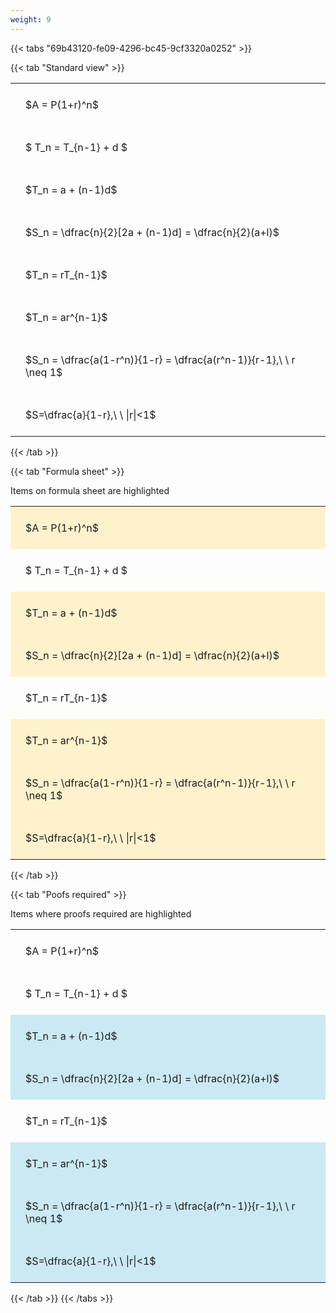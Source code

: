 ```yaml
---
weight: 9
---
```


{{< tabs "69b43120-fe09-4296-bc45-9cf3320a0252" >}}

{{< tab "Standard view" >}}

<style type="text/css">
#T_6bbf7 th.col_heading {
  text-align: left;
  font-size: 1em;
}
#T_6bbf7 td {
  text-align: left;
  font-size: 1em;
  padding: 1.5em;
}
</style>
<table id="T_6bbf7">
  <thead>
  </thead>
  <tbody>
    <tr>
      <td id="T_6bbf7_row0_col0" class="data row0 col0" >$A = P(1+r)^n$</td>
    </tr>
    <tr>
      <td id="T_6bbf7_row1_col0" class="data row1 col0" >$ T_n = T_{n-1} + d $</td>
    </tr>
    <tr>
      <td id="T_6bbf7_row2_col0" class="data row2 col0" >$T_n = a + (n-1)d$</td>
    </tr>
    <tr>
      <td id="T_6bbf7_row3_col0" class="data row3 col0" >$S_n = \dfrac{n}{2}[2a + (n-1)d] = \dfrac{n}{2}(a+l)$</td>
    </tr>
    <tr>
      <td id="T_6bbf7_row4_col0" class="data row4 col0" >$T_n = rT_{n-1}$</td>
    </tr>
    <tr>
      <td id="T_6bbf7_row5_col0" class="data row5 col0" >$T_n = ar^{n-1}$</td>
    </tr>
    <tr>
      <td id="T_6bbf7_row6_col0" class="data row6 col0" >$S_n = \dfrac{a(1-r^n)}{1-r} = \dfrac{a(r^n-1)}{r-1},\ \  r \neq 1$</td>
    </tr>
    <tr>
      <td id="T_6bbf7_row7_col0" class="data row7 col0" >$S=\dfrac{a}{1-r},\ \ |r|<1$</td>
    </tr>
  </tbody>
</table>
{{< /tab >}}

{{< tab "Formula sheet" >}}

Items on formula sheet are highlighted 
<br>
<style type="text/css">
#T_b3202 th.col_heading {
  text-align: left;
  font-size: 1em;
}
#T_b3202 td {
  text-align: left;
  font-size: 1em;
  padding: 1.5em;
}
#T_b3202_row0_col0, #T_b3202_row2_col0, #T_b3202_row3_col0, #T_b3202_row5_col0, #T_b3202_row6_col0, #T_b3202_row7_col0 {
  background-color: rgba(255,194,10, 0.2);
}
#T_b3202_row1_col0, #T_b3202_row4_col0 {
  background-color: rgba(0,0,0,0);
}
</style>
<table id="T_b3202">
  <thead>
  </thead>
  <tbody>
    <tr>
      <td id="T_b3202_row0_col0" class="data row0 col0" >$A = P(1+r)^n$</td>
    </tr>
    <tr>
      <td id="T_b3202_row1_col0" class="data row1 col0" >$ T_n = T_{n-1} + d $</td>
    </tr>
    <tr>
      <td id="T_b3202_row2_col0" class="data row2 col0" >$T_n = a + (n-1)d$</td>
    </tr>
    <tr>
      <td id="T_b3202_row3_col0" class="data row3 col0" >$S_n = \dfrac{n}{2}[2a + (n-1)d] = \dfrac{n}{2}(a+l)$</td>
    </tr>
    <tr>
      <td id="T_b3202_row4_col0" class="data row4 col0" >$T_n = rT_{n-1}$</td>
    </tr>
    <tr>
      <td id="T_b3202_row5_col0" class="data row5 col0" >$T_n = ar^{n-1}$</td>
    </tr>
    <tr>
      <td id="T_b3202_row6_col0" class="data row6 col0" >$S_n = \dfrac{a(1-r^n)}{1-r} = \dfrac{a(r^n-1)}{r-1},\ \  r \neq 1$</td>
    </tr>
    <tr>
      <td id="T_b3202_row7_col0" class="data row7 col0" >$S=\dfrac{a}{1-r},\ \ |r|<1$</td>
    </tr>
  </tbody>
</table>
{{< /tab >}}

{{< tab "Poofs required" >}}

Items where proofs required are highlighted 
<br>
<style type="text/css">
#T_9b36d th.col_heading {
  text-align: left;
  font-size: 1em;
}
#T_9b36d td {
  text-align: left;
  font-size: 1em;
  padding: 1.5em;
}
#T_9b36d_row0_col0, #T_9b36d_row1_col0, #T_9b36d_row4_col0 {
  background-color: rgba(0,0,0,0);
}
#T_9b36d_row2_col0, #T_9b36d_row3_col0, #T_9b36d_row5_col0, #T_9b36d_row6_col0, #T_9b36d_row7_col0 {
  background-color: rgba(0,150,200, 0.2);
}
</style>
<table id="T_9b36d">
  <thead>
  </thead>
  <tbody>
    <tr>
      <td id="T_9b36d_row0_col0" class="data row0 col0" >$A = P(1+r)^n$</td>
    </tr>
    <tr>
      <td id="T_9b36d_row1_col0" class="data row1 col0" >$ T_n = T_{n-1} + d $</td>
    </tr>
    <tr>
      <td id="T_9b36d_row2_col0" class="data row2 col0" >$T_n = a + (n-1)d$</td>
    </tr>
    <tr>
      <td id="T_9b36d_row3_col0" class="data row3 col0" >$S_n = \dfrac{n}{2}[2a + (n-1)d] = \dfrac{n}{2}(a+l)$</td>
    </tr>
    <tr>
      <td id="T_9b36d_row4_col0" class="data row4 col0" >$T_n = rT_{n-1}$</td>
    </tr>
    <tr>
      <td id="T_9b36d_row5_col0" class="data row5 col0" >$T_n = ar^{n-1}$</td>
    </tr>
    <tr>
      <td id="T_9b36d_row6_col0" class="data row6 col0" >$S_n = \dfrac{a(1-r^n)}{1-r} = \dfrac{a(r^n-1)}{r-1},\ \  r \neq 1$</td>
    </tr>
    <tr>
      <td id="T_9b36d_row7_col0" class="data row7 col0" >$S=\dfrac{a}{1-r},\ \ |r|<1$</td>
    </tr>
  </tbody>
</table>
{{< /tab >}}
{{< /tabs >}}